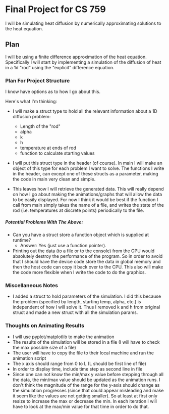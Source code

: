 # Final Project for CS 759
I will be simulating heat diffusion by numerically approximating solutions to the heat equation.

## Plan
I will be using a finite difference approximation of the heat equation. Specifically
I will start by implementing a simulation of the diffusion of heat in a 1d "rod"
using the "explicit" difference equation.

### Plan For Project Structure
I know have options as to how I go about this.

Here's what I'm thinking:
+ I will make a struct type to hold all the relevant information about a 1D diffusion
problem:
	+ Length of the "rod"
	+ alpha
	+ k
	+ h
	+ temperature at ends of rod
	+ function to calculate starting values


+ I will put this struct type in the header (of course). In main I will make an
object of this type for each problem I want to solve. The functions I write in
the header, can except one of these structs as a parameter, making the code in main
very clean and simple.


+ This leaves how I will retrieve the generated data. This will really depend on
how I go about making the animations/graphs that will allow the data to be easily
displayed. For now I think it would be best if the function I call from main simply
takes the name of a file, and writes the state of the rod (i.e. temperatures at discrete
points) periodically to the file.

##### Potential Problems With The Above:
+ Can you have a struct store a function object which is supplied at runtime?
	- Answer: Yes (just use a function pointer).
+ Printing out the data (to a file or to the console) from the GPU would absolutely
destroy the performance of the program. So in order to avoid that I should have
the device code store the data in global memory and then the host code can copy it back
over to the CPU. This also will make the code more flexible when I write the code to
do the graphics.

### Miscellaneous Notes
+ I added a struct to hold parameters of the simulation. I did this because the problem
(specified by length, starting temp, alpha, etc.) is independent of how I will solve it.
Thus I removed k and h from original struct and made a new struct with all the simulation params.

### Thoughts on Animating Results
+ I will use pyplot/matplotlib to make the animation
+ The results of the simulation will be stored in a file (I will have to check the
max possible size of a file)
+ The user will have to copy the file to their local machine and run the animation
script
+ The x axis should range from 0 to L (L should be first line of file)
+ In order to display time, include time step as second line in file
+ Since one can not know the min/max y value before stepping through all the data,
the min/max value should be updated as the animation runs. I don't think the magnitude
of the range for the y-axis should change as the simulation progresses (since that could
appear misleading and make it seem like the values are not getting smaller). So at least
at first only resize to increase the max or decrease the min. In each iteration I
will have to look at the max/min value for that time in order to do that.
